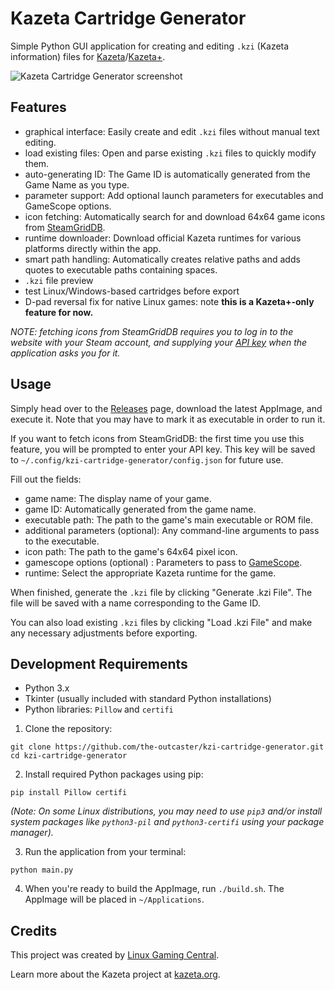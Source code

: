# Kazeta Cartridge Generator
Simple Python GUI application for creating and editing `.kzi` (Kazeta information) files for [Kazeta](https://kazeta.org)/[Kazeta+](https://github.com/the-outcaster/kazeta-plus).

![Kazeta Cartridge Generator screenshot](https://i.imgur.com/mNnOkjf.png)

## Features

- graphical interface: Easily create and edit `.kzi` files without manual text editing.
- load existing files: Open and parse existing `.kzi` files to quickly modify them.
- auto-generating ID: The Game ID is automatically generated from the Game Name as you type.
- parameter support: Add optional launch parameters for executables and GameScope options.
- icon fetching: Automatically search for and download 64x64 game icons from [SteamGridDB](https://www.steamgriddb.com/).
- runtime downloader: Download official Kazeta runtimes for various platforms directly within the app.
- smart path handling: Automatically creates relative paths and adds quotes to executable paths containing spaces.
- `.kzi` file preview
- test Linux/Windows-based cartridges before export
- D-pad reversal fix for native Linux games: note **this is a Kazeta+-only feature for now.**

*NOTE: fetching icons from SteamGridDB requires you to log in to the website with your Steam account, and supplying your [API key](https://www.steamgriddb.com/profile/preferences/api) when the application asks you for it.*

## Usage
Simply head over to the [Releases](https://github.com/the-outcaster/kzi-cartridge-generator/releases) page, download the latest AppImage, and execute it. Note that you may have to mark it as executable in order to run it.

If you want to fetch icons from SteamGridDB: the first time you use this feature, you will be prompted to enter your API key. This key will be saved to `~/.config/kzi-cartridge-generator/config.json` for future use.

Fill out the fields:
- game name: The display name of your game.
- game ID: Automatically generated from the game name.
- executable path: The path to the game's main executable or ROM file.
- additional parameters (optional): Any command-line arguments to pass to the executable.
- icon path: The path to the game's 64x64 pixel icon.
- gamescope options (optional) : Parameters to pass to [GameScope](https://github.com/kazetaos/kazeta/wiki/Gamescope-Options).
- runtime: Select the appropriate Kazeta runtime for the game.

When finished, generate the `.kzi` file by clicking "Generate .kzi File". The file will be saved with a name corresponding to the Game ID.

You can also load existing `.kzi` files by clicking "Load .kzi File" and make any necessary adjustments before exporting.

## Development Requirements
- Python 3.x
- Tkinter (usually included with standard Python installations)
- Python libraries: `Pillow` and `certifi`

1. Clone the repository:

```
git clone https://github.com/the-outcaster/kzi-cartridge-generator.git
cd kzi-cartridge-generator
```

2. Install required Python packages using pip:

`pip install Pillow certifi`

*(Note: On some Linux distributions, you may need to use `pip3` and/or install system packages like `python3-pil` and `python3-certifi` using your package manager).*

3. Run the application from your terminal:

`python main.py`

4. When you're ready to build the AppImage, run `./build.sh`. The AppImage will be placed in `~/Applications`.

## Credits
This project was created by [Linux Gaming Central](https://linuxgamingcentral.org).

Learn more about the Kazeta project at [kazeta.org](https://kazeta.org).
